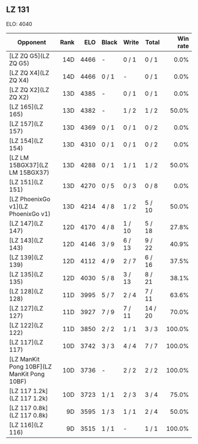 ## LZ 131 ##

ELO: 4040

Opponent | Rank | ELO | Black | Write | Total | Win rate
---------|-----:|----:|-------|-------|-------|-------:
[LZ ZQ G5](LZ ZQ G5) | 14D | 4466 | - | 0 / 1 | 0 / 1 | 0.0%
[LZ ZQ X4](LZ ZQ X4) | 14D | 4466 | 0 / 1 | - | 0 / 1 | 0.0%
[LZ ZQ X2](LZ ZQ X2) | 13D | 4385 | - | 0 / 1 | 0 / 1 | 0.0%
[LZ 165](LZ 165) | 13D | 4382 | - | 1 / 2 | 1 / 2 | 50.0%
[LZ 157](LZ 157) | 13D | 4369 | 0 / 1 | 0 / 1 | 0 / 2 | 0.0%
[LZ 154](LZ 154) | 13D | 4310 | 0 / 1 | 0 / 1 | 0 / 2 | 0.0%
[LZ LM 15BGX37](LZ LM 15BGX37) | 13D | 4288 | 0 / 1 | 1 / 1 | 1 / 2 | 50.0%
[LZ 151](LZ 151) | 13D | 4270 | 0 / 5 | 0 / 3 | 0 / 8 | 0.0%
[LZ PhoenixGo v1](LZ PhoenixGo v1) | 13D | 4214 | 4 / 8 | 1 / 2 | 5 / 10 | 50.0%
[LZ 147](LZ 147) | 12D | 4170 | 4 / 8 | 1 / 10 | 5 / 18 | 27.8%
[LZ 143](LZ 143) | 12D | 4146 | 3 / 9 | 6 / 13 | 9 / 22 | 40.9%
[LZ 139](LZ 139) | 12D | 4112 | 4 / 9 | 2 / 7 | 6 / 16 | 37.5%
[LZ 135](LZ 135) | 12D | 4030 | 5 / 8 | 3 / 13 | 8 / 21 | 38.1%
[LZ 128](LZ 128) | 11D | 3995 | 5 / 7 | 2 / 4 | 7 / 11 | 63.6%
[LZ 127](LZ 127) | 11D | 3927 | 7 / 9 | 7 / 11 | 14 / 20 | 70.0%
[LZ 122](LZ 122) | 11D | 3850 | 2 / 2 | 1 / 1 | 3 / 3 | 100.0%
[LZ 117](LZ 117) | 10D | 3742 | 3 / 3 | 4 / 4 | 7 / 7 | 100.0%
[LZ ManKit Pong 10BF](LZ ManKit Pong 10BF) | 10D | 3736 | - | 2 / 2 | 2 / 2 | 100.0%
[LZ 117 1.2k](LZ 117 1.2k) | 10D | 3723 | 1 / 1 | 2 / 3 | 3 / 4 | 75.0%
[LZ 117 0.8k](LZ 117 0.8k) | 9D | 3595 | 1 / 3 | 1 / 1 | 2 / 4 | 50.0%
[LZ 116](LZ 116) | 9D | 3515 | 1 / 1 | - | 1 / 1 | 100.0%
